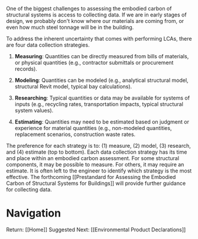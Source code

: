 One of the biggest challenges to assessing the embodied carbon of structural systems is access to collecting data. If we are in early stages of design, we probably don't know where our materials are coming from, or even how much steel tonnage will be in the building.

To address the inherent uncertainty that comes with performing LCAs, there are four data collection strategies.

1. **Measuring**: Quantities can be directly measured from bills of materials, or physical quantities (e.g., contractor submittals or procurement records).

2. **Modeling**: Quantities can be modeled (e.g., analytical structural model, structural Revit model, typical bay calculations).

3. **Researching**: Typical quantities or data may be available for systems of inputs (e.g., recycling rates, transportation impacts, typical structural system values).

4. **Estimating**: Quantities may need to be estimated based on judgment or experience for material quantities (e.g., non-modeled quantities, replacement scenarios, construction waste rates.

The preference for each strategy is to: (1) measure, (2) model, (3) research, and (4) estimate (top to bottom). Each data collection strategy has its time and place within an embodied carbon assessment. For some structural components, it may be possible to measure. For others, it may require an estimate. It is often left to the engineer to identify which strategy is the most effective. The forthcoming [[Prestandard for Assessing the Embodied Carbon of Structural Systems for Buildings]] will provide further guidance for collecting data.

# Navigation
Return: [[Home]]
Suggested Next: [[Environmental Product Declarations]]